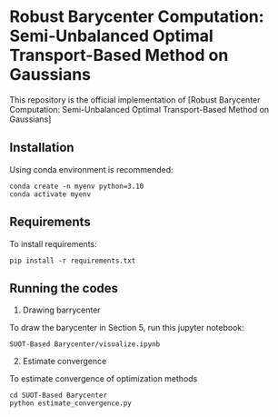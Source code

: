# Robust Barycenter Computation: Semi-Unbalanced Optimal Transport-Based Method on Gaussians
This repository is the official implementation of [Robust Barycenter Computation: Semi-Unbalanced Optimal Transport-Based Method on Gaussians]


## Installation
Using conda environment is recommended:
```
conda create -n myenv python=3.10
conda activate myenv
```

## Requirements

To install requirements:

```setup
pip install -r requirements.txt
```

## Running the codes
1. Drawing barrycenter 

To draw the barycenter in Section 5, run this jupyter notebook:

```
SUOT-Based Barycenter/visualize.ipynb
```

2. Estimate convergence

To estimate convergence of optimization methods

``` 
cd SUOT-Based Barycenter
python estimate_convergence.py
```



